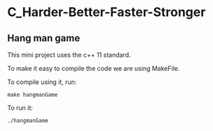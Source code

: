 # C_Harder-Better-Faster-Stronger

## Hang man game

This mini project uses the c++ 11 standard.

To make it easy to compile the code we are using MakeFile.

To compile using it, run:

```shell
make hangmanGame
```

To run it:

```shell
./hangmanGame
```
